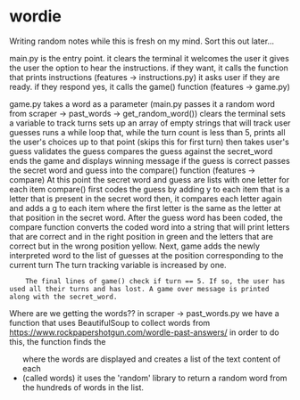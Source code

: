 # wordie

Writing random notes while this is fresh on my mind. Sort this out later...

main.py is the entry point. 
    it clears the terminal
    it welcomes the user
    it gives the user the option to hear the instructions. if they want, it calls the function that prints instructions (features -> instructions.py)
    it asks user if they are ready. if they respond yes, it calls the game() function (features -> game.py)

game.py
    takes a word as a parameter (main.py passes it a random word from scraper -> past_words -> get_random_word()) 
    clears the terminal
    sets a variable to track turns
    sets up an array of empty strings that will track user guesses
    runs a while loop that, while the turn count is less than 5, prints all the user's choices up to that point (skips this for first turn)
        then takes user's guess
        validates the guess
        compares the guess against the secret_word
            ends the game and displays winning message if the guess is correct
        passes the secret word and guess into the compare() function (features -> compare)
            At this point the secret word and guess are lists with one letter for each item
            compare() first codes the guess by adding y to each item that is a letter that is present in the secret word
            then, it compares each letter again and adds a g to each item where the first letter is the same as the letter at that position in the secret word.
            After the guess word has been coded, the compare function converts the coded word into a string that will print letters that are correct and in the right position in green and the letters that are correct but in the wrong position yellow.
        Next, game adds the newly interpreted word to the list of guesses at the position corresponding to the current turn
        The turn tracking variable is increased by one. 

        The final lines of game() check if turn == 5. If so, the user has used all their turns and has lost. A game over message is printed along with the secret_word.

Where are we getting the words??
    in scraper -> past_words.py we have a function that uses BeautifulSoup to collect words from https://www.rockpapershotgun.com/wordle-past-answers/
        in order to do this, the function finds the <ul> where the words are displayed and creates a list of the text content of each <li> (called words)
        it uses the 'random' library to return a random word from the hundreds of words in the list.